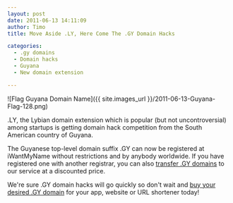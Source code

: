 ```yaml
---
layout: post
date: 2011-06-13 14:11:09
author: Timo
title: Move Aside .LY, Here Come The .GY Domain Hacks

categories:
  - .gy domains
  - Domain hacks
  - Guyana
  - New domain extension

---
```


![Flag Guyana Domain Name]({{ site.images_url }}/2011-06-13-Guyana-Flag-128.png)

.LY, the Lybian domain extension which is popular (but not uncontroversial) among startups is getting domain hack competition from the South American country of Guyana.

The Guyanese top-level domain suffix .GY can now be registered at iWantMyName without restrictions and by anybody worldwide. If you have registered one with another registrar, you can also [transfer .GY domains](https://iwantmyname.com/domains/gy-domain-registrar-transfer-guyana) to our service at a discounted price.

We're sure .GY domain hacks will go quickly so don't wait and [buy your desired .GY domain](https://iwantmyname.com/domains/gy-guyanese-domain-name-registration-for-guyana) for your app, website or URL shortener today!
